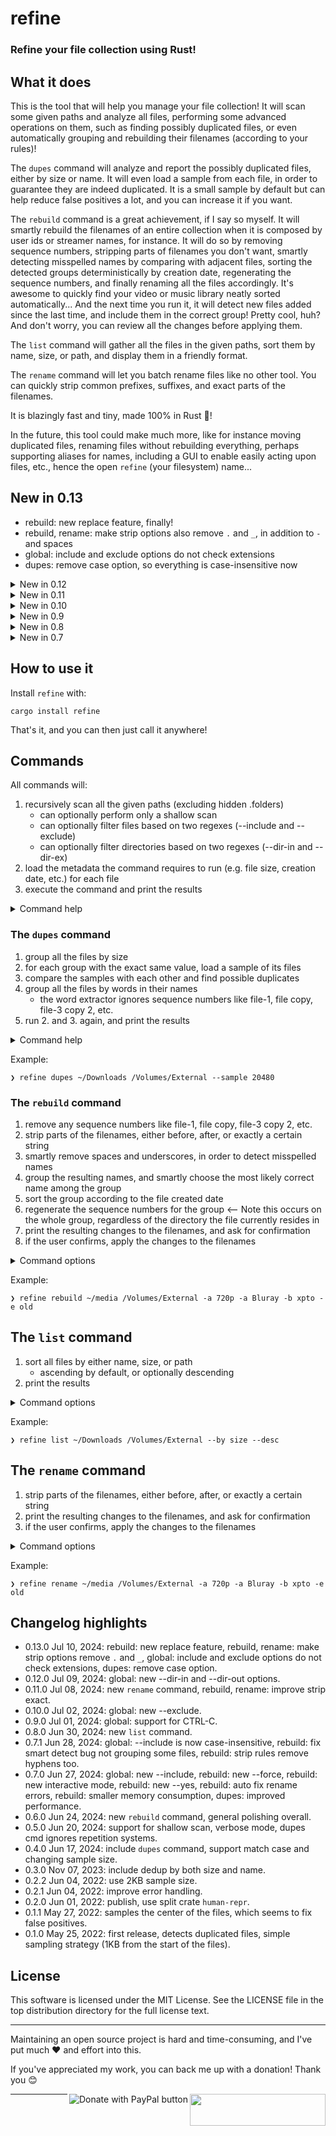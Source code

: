 # refine

### Refine your file collection using Rust!

## What it does

This is the tool that will help you manage your file collection! It will scan some given paths and analyze all files, performing some advanced operations on them, such as finding possibly duplicated files, or even automatically grouping and rebuilding their filenames (according to your rules)!

The `dupes` command will analyze and report the possibly duplicated files, either by size or name. It will even load a sample from each file, in order to guarantee they are indeed duplicated. It is a small sample by default but can help reduce false positives a lot, and you can increase it if you want.

The `rebuild` command is a great achievement, if I say so myself. It will smartly rebuild the filenames of an entire collection when it is composed by user ids or streamer names, for instance. It will do so by removing sequence numbers, stripping parts of filenames you don't want, smartly detecting misspelled names by comparing with adjacent files, sorting the detected groups deterministically by creation date, regenerating the sequence numbers, and finally renaming all the files accordingly. It's awesome to quickly find your video or music library neatly sorted automatically... And the next time you run it, it will detect new files added since the last time, and include them in the correct group! Pretty cool, huh? And don't worry, you can review all the changes before applying them.

The `list` command will gather all the files in the given paths, sort them by name, size, or path, and display them in a friendly format.

The `rename` command will let you batch rename files like no other tool. You can quickly strip common prefixes, suffixes, and exact parts of the filenames.

It is blazingly fast and tiny, made 100% in Rust 🦀!

In the future, this tool could make much more, like for instance moving duplicated files, renaming files without rebuilding everything, perhaps supporting aliases for names, including a GUI to enable easily acting upon files, etc., hence the open `refine` (your filesystem) name...

## New in 0.13

- rebuild: new replace feature, finally!
- rebuild, rename: make strip options also remove `.` and `_`, in addition to `-` and spaces
- global: include and exclude options do not check extensions
- dupes: remove case option, so everything is case-insensitive now

<details><summary>New in 0.12</summary>

- global: new --dir-in and --dir-out options.

</details>
<details><summary>New in 0.11</summary>

- new `rename` command
- rebuild, rename: improve strip exact, not removing more spaces than needed

</details>
<details><summary>New in 0.10</summary>

- global: new --exclude option to exclude files

</details>
<details><summary>New in 0.9</summary>

- new support for Ctrl-C, to abort all operations and gracefully exit the program at any time.
    - all commands will stop collecting files when Ctrl-C is pressed
    - both `dupes` and `list` command will show partial results
    - the `rebuild` command will just exit, as it needs all the files to run

</details>
<details><summary>New in 0.8</summary>

- new "list" command

</details>
<details><summary>New in 0.7</summary>

- global: new --include option to filter input files
- rebuild: new --force option to easily rename new files
- rebuild: new interactive mode by default, making --dry_run obsolete (removed), with new --yes option to bypass it (good for automation)
- rebuild: auto fix renaming errors
- dupes: faster performance by ignoring groups with 1 file (thus avoiding loading samples)
- rebuild: smaller memory consumption by caching file extensions

</details>

## How to use it

Install `refine` with:

```
cargo install refine
```

That's it, and you can then just call it anywhere!

## Commands

All commands will:

1. recursively scan all the given paths (excluding hidden .folders)
    - can optionally perform only a shallow scan
    - can optionally filter files based on two regexes (--include and --exclude)
    - can optionally filter directories based on two regexes (--dir-in and --dir-ex)
2. load the metadata the command requires to run (e.g. file size, creation date, etc.) for each file
3. execute the command and print the results

<details><summary>Command help</summary>

```
Refine your file collection using Rust!

Usage: refine [OPTIONS] [PATHS]... <COMMAND>

Commands:
  dupes    Find possibly duplicated files by both size and filename
  rebuild  Rebuild the filenames of media collections intelligently
  list     List files from the given paths
  rename   Rename files in batch, according to the given rules
  help     Print this message or the help of the given subcommand(s)

Options:
  -h, --help     Print help
  -V, --version  Print version

Global:
  -i, --include <REGEX>  Include only these files; checked against filename without extension, case-insensitive
  -x, --exclude <REGEX>  Exclude these files; checked against filename without extension, case-insensitive
      --dir-in <REGEX>   Include only these subdirectories; case-insensitive
      --dir-ex <REGEX>   Exclude these subdirectories; case-insensitive
      --shallow          Do not recurse into subdirectories
  [PATHS]...         Paths to scan

For more information, see https://github.com/rsalmei/refine
```

</details>

### The `dupes` command

1. group all the files by size
2. for each group with the exact same value, load a sample of its files
3. compare the samples with each other and find possible duplicates
4. group all the files by words in their names
    - the word extractor ignores sequence numbers like file-1, file copy, file-3 copy 2, etc.
5. run 2. and 3. again, and print the results

<details><summary>Command help</summary>

```
Find possibly duplicated files by both size and filename

Usage: refine dupes [OPTIONS] [PATHS]...

Options:
  -s, --sample <BYTES>  Sample size in bytes (0 to disable) [default: 2048]
  -h, --help            Print help

Global:
  -i, --include <REGEX>  Include only these files; checked against filename without extension, case-insensitive
  -x, --exclude <REGEX>  Exclude these files; checked against filename without extension, case-insensitive
      --dir-in <REGEX>   Include only these subdirectories; case-insensitive
      --dir-ex <REGEX>   Exclude these subdirectories; case-insensitive
      --shallow          Do not recurse into subdirectories
  [PATHS]...         Paths to scan
```

</details>

Example:

```
❯ refine dupes ~/Downloads /Volumes/External --sample 20480
```

### The `rebuild` command

1. remove any sequence numbers like file-1, file copy, file-3 copy 2, etc.
2. strip parts of the filenames, either before, after, or exactly a certain string
3. smartly remove spaces and underscores, in order to detect misspelled names
4. group the resulting names, and smartly choose the most likely correct name among the group
5. sort the group according to the file created date
6. regenerate the sequence numbers for the group <-- Note this occurs on the whole group, regardless of the directory the file currently resides in
7. print the resulting changes to the filenames, and ask for confirmation
8. if the user confirms, apply the changes to the filenames

<details><summary>Command options</summary>

```
Rebuild the filenames of media collections intelligently

Usage: refine rebuild [OPTIONS] [PATHS]...

Options:
  -b, --strip-before <STR|REGEX>  Remove from the start of the filename to this str; blanks are automatically removed
  -a, --strip-after <STR|REGEX>   Remove from this str to the end of the filename; blanks are automatically removed
  -e, --strip-exact <STR|REGEX>   Remove all occurrences of this str in the filename; blanks are automatically removed
  -s, --no-smart-detect           Detect and fix similar filenames (e.g. "foo bar.mp4" and "foo__bar.mp4")
  -f, --force <STR>               Easily set filenames for new files. BEWARE: use only on already organized collections
  -y, --yes                       Skip the confirmation prompt, useful for automation
  -h, --help                      Print help

Global:
  -i, --include <REGEX>  Include only these files; checked against filename without extension, case-insensitive
  -x, --exclude <REGEX>  Exclude these files; checked against filename without extension, case-insensitive
      --dir-in <REGEX>   Include only these subdirectories; case-insensitive
      --dir-ex <REGEX>   Exclude these subdirectories; case-insensitive
      --shallow          Do not recurse into subdirectories
  [PATHS]...         Paths to scan
```

</details>

Example:

```
❯ refine rebuild ~/media /Volumes/External -a 720p -a Bluray -b xpto -e old
```

## The `list` command

1. sort all files by either name, size, or path
    - ascending by default, or optionally descending
2. print the results

<details><summary>Command options</summary>

```
List files from the given paths

Usage: refine list [OPTIONS] [PATHS]...

Options:
  -b, --by <BY>  Sort by [default: name] [possible values: name, size, path]
  -d, --desc     Use descending order
  -h, --help     Print help

Global:
  -i, --include <REGEX>  Include only these files; checked against filename without extension, case-insensitive
  -x, --exclude <REGEX>  Exclude these files; checked against filename without extension, case-insensitive
      --dir-in <REGEX>   Include only these subdirectories; case-insensitive
      --dir-ex <REGEX>   Exclude these subdirectories; case-insensitive
      --shallow          Do not recurse into subdirectories
  [PATHS]...         Paths to scan
```

</details>

Example:

```
❯ refine list ~/Downloads /Volumes/External --by size --desc
```

## The `rename` command

1. strip parts of the filenames, either before, after, or exactly a certain string
2. print the resulting changes to the filenames, and ask for confirmation
3. if the user confirms, apply the changes to the filenames

<details><summary>Command options</summary>

```
Rename files in batch, according to the given rules

Usage: refine rename [OPTIONS] [PATHS]...

Options:
  -b, --strip-before <STR|REGEX>  Remove from the start of the filename to this str; blanks are automatically removed
  -a, --strip-after <STR|REGEX>   Remove from this str to the end of the filename; blanks are automatically removed
  -e, --strip-exact <STR|REGEX>   Remove all occurrences of this str in the filename; blanks are automatically removed
  -r, --replace <STR|REGEX=STR>   Replace all occurrences of one str by another; applied in order and after the strip rules
  -y, --yes                       Skip the confirmation prompt, useful for automation
  -h, --help                      Print help

Global:
  -i, --include <REGEX>  Include only these files; checked against filename without extension, case-insensitive
  -x, --exclude <REGEX>  Exclude these files; checked against filename without extension, case-insensitive
      --dir-in <REGEX>   Include only these subdirectories; case-insensitive
      --dir-ex <REGEX>   Exclude these subdirectories; case-insensitive
      --shallow          Do not recurse into subdirectories
  [PATHS]...         Paths to scan
```

</details>

Example:

```
❯ refine rename ~/media /Volumes/External -a 720p -a Bluray -b xpto -e old
```

## Changelog highlights

- 0.13.0 Jul 10, 2024: rebuild: new replace feature, rebuild, rename: make strip options remove `.` and `_`, global: include and exclude options do not check extensions, dupes: remove case option.
- 0.12.0 Jul 09, 2024: global: new --dir-in and --dir-out options.
- 0.11.0 Jul 08, 2024: new `rename` command, rebuild, rename: improve strip exact.
- 0.10.0 Jul 02, 2024: global: new --exclude.
- 0.9.0 Jul 01, 2024: global: support for CTRL-C.
- 0.8.0 Jun 30, 2024: new `list` command.
- 0.7.1 Jun 28, 2024: global: --include is now case-insensitive, rebuild: fix smart detect bug not grouping some files, rebuild: strip rules remove hyphens too.
- 0.7.0 Jun 27, 2024: global: new --include, rebuild: new --force, rebuild: new interactive mode, rebuild: new --yes, rebuild: auto fix rename errors, rebuild: smaller memory consumption, dupes: improved performance.
- 0.6.0 Jun 24, 2024: new `rebuild` command, general polishing overall.
- 0.5.0 Jun 20, 2024: support for shallow scan, verbose mode, dupes cmd ignores repetition systems.
- 0.4.0 Jun 17, 2024: include `dupes` command, support match case and changing sample size.
- 0.3.0 Nov 07, 2023: include dedup by both size and name.
- 0.2.2 Jun 04, 2022: use 2KB sample size.
- 0.2.1 Jun 04, 2022: improve error handling.
- 0.2.0 Jun 01, 2022: publish, use split crate `human-repr`.
- 0.1.1 May 27, 2022: samples the center of the files, which seems to fix false positives.
- 0.1.0 May 25, 2022: first release, detects duplicated files, simple sampling strategy (1KB from
  the start of the files).

## License

This software is licensed under the MIT License. See the LICENSE file in the top distribution
directory for the full license text.


---
Maintaining an open source project is hard and time-consuming, and I've put much ❤️ and effort into
this.

If you've appreciated my work, you can back me up with a donation! Thank you 😊

[<img align="right" src="https://cdn.buymeacoffee.com/buttons/default-orange.png" width="217px" height="51x">](https://www.buymeacoffee.com/rsalmei)
[<img align="right" alt="Donate with PayPal button" src="https://www.paypalobjects.com/en_US/i/btn/btn_donate_LG.gif">](https://www.paypal.com/donate?business=6SWSHEB5ZNS5N&no_recurring=0&item_name=I%27m+the+author+of+alive-progress%2C+clearly+and+about-time.+Thank+you+for+appreciating+my+work%21&currency_code=USD)

---
